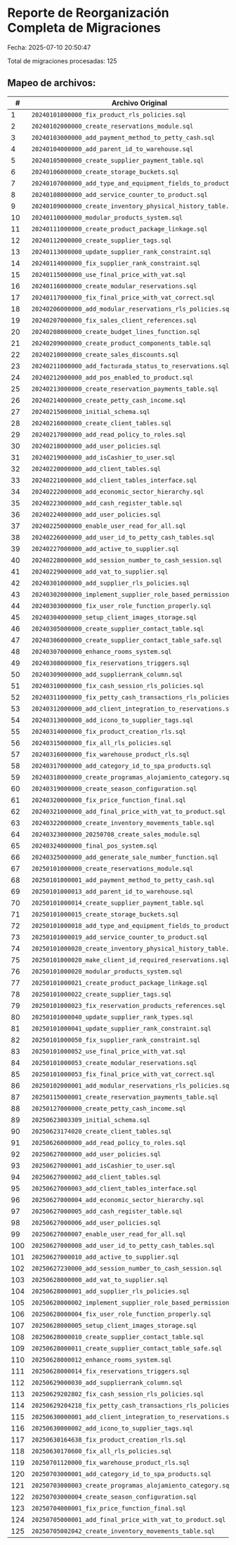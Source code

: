 # Reporte de Reorganización Completa de Migraciones

Fecha: 2025-07-10 20:50:47

Total de migraciones procesadas: 125

## Mapeo de archivos:

| # | Archivo Original | Archivo Nuevo | Origen |
|---|------------------|---------------|--------|
| 1 | `20240101000000_fix_product_rls_policies.sql` | `20240101000000_fix_product_rls_policies.sql` | main |
| 2 | `20240102000000_create_reservations_module.sql` | `20240102000000_create_reservations_module.sql` | main |
| 3 | `20240103000000_add_payment_method_to_petty_cash.sql` | `20240103000000_add_payment_method_to_petty_cash.sql` | main |
| 4 | `20240104000000_add_parent_id_to_warehouse.sql` | `20240104000000_add_parent_id_to_warehouse.sql` | main |
| 5 | `20240105000000_create_supplier_payment_table.sql` | `20240105000000_create_supplier_payment_table.sql` | main |
| 6 | `20240106000000_create_storage_buckets.sql` | `20240106000000_create_storage_buckets.sql` | main |
| 7 | `20240107000000_add_type_and_equipment_fields_to_product.sql` | `20240107000000_add_type_and_equipment_fields_to_product.sql` | main |
| 8 | `20240108000000_add_service_counter_to_product.sql` | `20240108000000_add_service_counter_to_product.sql` | main |
| 9 | `20240109000000_create_inventory_physical_history_table.sql` | `20240109000000_create_inventory_physical_history_table.sql` | main |
| 10 | `20240110000000_modular_products_system.sql` | `20240110000000_modular_products_system.sql` | main |
| 11 | `20240111000000_create_product_package_linkage.sql` | `20240111000000_create_product_package_linkage.sql` | main |
| 12 | `20240112000000_create_supplier_tags.sql` | `20240112000000_create_supplier_tags.sql` | main |
| 13 | `20240113000000_update_supplier_rank_constraint.sql` | `20240113000000_update_supplier_rank_constraint.sql` | main |
| 14 | `20240114000000_fix_supplier_rank_constraint.sql` | `20240114000000_fix_supplier_rank_constraint.sql` | main |
| 15 | `20240115000000_use_final_price_with_vat.sql` | `20240115000000_use_final_price_with_vat.sql` | main |
| 16 | `20240116000000_create_modular_reservations.sql` | `20240116000000_create_modular_reservations.sql` | main |
| 17 | `20240117000000_fix_final_price_with_vat_correct.sql` | `20240117000000_fix_final_price_with_vat_correct.sql` | main |
| 18 | `20240206000000_add_modular_reservations_rls_policies.sql` | `20240118000000_add_modular_reservations_rls_policies.sql` | main |
| 19 | `20240207000000_fix_sales_client_references.sql` | `20240119000000_fix_sales_client_references.sql` | main |
| 20 | `20240208000000_create_budget_lines_function.sql` | `20240120000000_create_budget_lines_function.sql` | main |
| 21 | `20240209000000_create_product_components_table.sql` | `20240121000000_create_product_components_table.sql` | main |
| 22 | `20240210000000_create_sales_discounts.sql` | `20240122000000_create_sales_discounts.sql` | main |
| 23 | `20240211000000_add_facturada_status_to_reservations.sql` | `20240123000000_add_facturada_status_to_reservations.sql` | main |
| 24 | `20240212000000_add_pos_enabled_to_product.sql` | `20240124000000_add_pos_enabled_to_product.sql` | main |
| 25 | `20240213000000_create_reservation_payments_table.sql` | `20240125000000_create_reservation_payments_table.sql` | main |
| 26 | `20240214000000_create_petty_cash_income.sql` | `20240126000000_create_petty_cash_income.sql` | main |
| 27 | `20240215000000_initial_schema.sql` | `20240127000000_initial_schema.sql` | main |
| 28 | `20240216000000_create_client_tables.sql` | `20240128000000_create_client_tables.sql` | main |
| 29 | `20240217000000_add_read_policy_to_roles.sql` | `20240129000000_add_read_policy_to_roles.sql` | main |
| 30 | `20240218000000_add_user_policies.sql` | `20240130000000_add_user_policies.sql` | main |
| 31 | `20240219000000_add_isCashier_to_user.sql` | `20240131000000_add_isCashier_to_user.sql` | main |
| 32 | `20240220000000_add_client_tables.sql` | `20240201000000_add_client_tables.sql` | main |
| 33 | `20240221000000_add_client_tables_interface.sql` | `20240202000000_add_client_tables_interface.sql` | main |
| 34 | `20240222000000_add_economic_sector_hierarchy.sql` | `20240203000000_add_economic_sector_hierarchy.sql` | main |
| 35 | `20240223000000_add_cash_register_table.sql` | `20240204000000_add_cash_register_table.sql` | main |
| 36 | `20240224000000_add_user_policies.sql` | `20240205000000_add_user_policies.sql` | main |
| 37 | `20240225000000_enable_user_read_for_all.sql` | `20240206000000_enable_user_read_for_all.sql` | main |
| 38 | `20240226000000_add_user_id_to_petty_cash_tables.sql` | `20240207000000_add_user_id_to_petty_cash_tables.sql` | main |
| 39 | `20240227000000_add_active_to_supplier.sql` | `20240208000000_add_active_to_supplier.sql` | main |
| 40 | `20240228000000_add_session_number_to_cash_session.sql` | `20240209000000_add_session_number_to_cash_session.sql` | main |
| 41 | `20240229000000_add_vat_to_supplier.sql` | `20240210000000_add_vat_to_supplier.sql` | main |
| 42 | `20240301000000_add_supplier_rls_policies.sql` | `20240211000000_add_supplier_rls_policies.sql` | main |
| 43 | `20240302000000_implement_supplier_role_based_permissions.sql` | `20240212000000_implement_supplier_role_based_permissions.sql` | main |
| 44 | `20240303000000_fix_user_role_function_properly.sql` | `20240213000000_fix_user_role_function_properly.sql` | main |
| 45 | `20240304000000_setup_client_images_storage.sql` | `20240214000000_setup_client_images_storage.sql` | main |
| 46 | `20240305000000_create_supplier_contact_table.sql` | `20240215000000_create_supplier_contact_table.sql` | main |
| 47 | `20240306000000_create_supplier_contact_table_safe.sql` | `20240216000000_create_supplier_contact_table_safe.sql` | main |
| 48 | `20240307000000_enhance_rooms_system.sql` | `20240217000000_enhance_rooms_system.sql` | main |
| 49 | `20240308000000_fix_reservations_triggers.sql` | `20240218000000_fix_reservations_triggers.sql` | main |
| 50 | `20240309000000_add_supplierrank_column.sql` | `20240219000000_add_supplierrank_column.sql` | main |
| 51 | `20240310000000_fix_cash_session_rls_policies.sql` | `20240220000000_fix_cash_session_rls_policies.sql` | main |
| 52 | `20240311000000_fix_petty_cash_transactions_rls_policies.sql` | `20240221000000_fix_petty_cash_transactions_rls_policies.sql` | main |
| 53 | `20240312000000_add_client_integration_to_reservations.sql` | `20240222000000_add_client_integration_to_reservations.sql` | main |
| 54 | `20240313000000_add_icono_to_supplier_tags.sql` | `20240223000000_add_icono_to_supplier_tags.sql` | main |
| 55 | `20240314000000_fix_product_creation_rls.sql` | `20240224000000_fix_product_creation_rls.sql` | main |
| 56 | `20240315000000_fix_all_rls_policies.sql` | `20240225000000_fix_all_rls_policies.sql` | main |
| 57 | `20240316000000_fix_warehouse_product_rls.sql` | `20240226000000_fix_warehouse_product_rls.sql` | main |
| 58 | `20240317000000_add_category_id_to_spa_products.sql` | `20240227000000_add_category_id_to_spa_products.sql` | main |
| 59 | `20240318000000_create_programas_alojamiento_category.sql` | `20240228000000_create_programas_alojamiento_category.sql` | main |
| 60 | `20240319000000_create_season_configuration.sql` | `20240229000000_create_season_configuration.sql` | main |
| 61 | `20240320000000_fix_price_function_final.sql` | `20240301000000_fix_price_function_final.sql` | main |
| 62 | `20240321000000_add_final_price_with_vat_to_product.sql` | `20240302000000_add_final_price_with_vat_to_product.sql` | main |
| 63 | `20240322000000_create_inventory_movements_table.sql` | `20240303000000_create_inventory_movements_table.sql` | main |
| 64 | `20240323000000_20250708_create_sales_module.sql` | `20240304000000_20250708_create_sales_module.sql` | main |
| 65 | `20240324000000_final_pos_system.sql` | `20240305000000_final_pos_system.sql` | main |
| 66 | `20240325000000_add_generate_sale_number_function.sql` | `20240306000000_add_generate_sale_number_function.sql` | main |
| 67 | `20250101000000_create_reservations_module.sql` | `20240307000000_create_reservations_module.sql` | backup |
| 68 | `20250101000001_add_payment_method_to_petty_cash.sql` | `20240308000000_add_payment_method_to_petty_cash.sql` | backup |
| 69 | `20250101000013_add_parent_id_to_warehouse.sql` | `20240309000000_add_parent_id_to_warehouse.sql` | backup |
| 70 | `20250101000014_create_supplier_payment_table.sql` | `20240310000000_create_supplier_payment_table.sql` | backup |
| 71 | `20250101000015_create_storage_buckets.sql` | `20240311000000_create_storage_buckets.sql` | backup |
| 72 | `20250101000018_add_type_and_equipment_fields_to_product.sql` | `20240312000000_add_type_and_equipment_fields_to_product.sql` | backup |
| 73 | `20250101000019_add_service_counter_to_product.sql` | `20240313000000_add_service_counter_to_product.sql` | backup |
| 74 | `20250101000020_create_inventory_physical_history_table.sql` | `20240314000000_create_inventory_physical_history_table.sql` | backup |
| 75 | `20250101000020_make_client_id_required_reservations.sql` | `20240315000000_make_client_id_required_reservations.sql` | backup |
| 76 | `20250101000020_modular_products_system.sql` | `20240316000000_modular_products_system.sql` | backup |
| 77 | `20250101000021_create_product_package_linkage.sql` | `20240317000000_create_product_package_linkage.sql` | backup |
| 78 | `20250101000022_create_supplier_tags.sql` | `20240318000000_create_supplier_tags.sql` | backup |
| 79 | `20250101000023_fix_reservation_products_references.sql` | `20240319000000_fix_reservation_products_references.sql` | backup |
| 80 | `20250101000040_update_supplier_rank_types.sql` | `20240320000000_update_supplier_rank_types.sql` | backup |
| 81 | `20250101000041_update_supplier_rank_constraint.sql` | `20240321000000_update_supplier_rank_constraint.sql` | backup |
| 82 | `20250101000050_fix_supplier_rank_constraint.sql` | `20240322000000_fix_supplier_rank_constraint.sql` | backup |
| 83 | `20250101000052_use_final_price_with_vat.sql` | `20240323000000_use_final_price_with_vat.sql` | backup |
| 84 | `20250101000053_create_modular_reservations.sql` | `20240324000000_create_modular_reservations.sql` | backup |
| 85 | `20250101000053_fix_final_price_with_vat_correct.sql` | `20240325000000_fix_final_price_with_vat_correct.sql` | backup |
| 86 | `20250102000001_add_modular_reservations_rls_policies.sql` | `20240326000000_add_modular_reservations_rls_policies.sql` | backup |
| 87 | `20250115000001_create_reservation_payments_table.sql` | `20240327000000_create_reservation_payments_table.sql` | backup |
| 88 | `20250127000000_create_petty_cash_income.sql` | `20240328000000_create_petty_cash_income.sql` | backup |
| 89 | `20250623003309_initial_schema.sql` | `20240329000000_initial_schema.sql` | backup |
| 90 | `20250623174020_create_client_tables.sql` | `20240330000000_create_client_tables.sql` | backup |
| 91 | `20250626000000_add_read_policy_to_roles.sql` | `20240331000000_add_read_policy_to_roles.sql` | backup |
| 92 | `20250627000000_add_user_policies.sql` | `20240401000000_add_user_policies.sql` | backup |
| 93 | `20250627000001_add_isCashier_to_user.sql` | `20240402000000_add_isCashier_to_user.sql` | backup |
| 94 | `20250627000002_add_client_tables.sql` | `20240403000000_add_client_tables.sql` | backup |
| 95 | `20250627000003_add_client_tables_interface.sql` | `20240404000000_add_client_tables_interface.sql` | backup |
| 96 | `20250627000004_add_economic_sector_hierarchy.sql` | `20240405000000_add_economic_sector_hierarchy.sql` | backup |
| 97 | `20250627000005_add_cash_register_table.sql` | `20240406000000_add_cash_register_table.sql` | backup |
| 98 | `20250627000006_add_user_policies.sql` | `20240407000000_add_user_policies.sql` | backup |
| 99 | `20250627000007_enable_user_read_for_all.sql` | `20240408000000_enable_user_read_for_all.sql` | backup |
| 100 | `20250627000008_add_user_id_to_petty_cash_tables.sql` | `20240409000000_add_user_id_to_petty_cash_tables.sql` | backup |
| 101 | `20250627000010_add_active_to_supplier.sql` | `20240410000000_add_active_to_supplier.sql` | backup |
| 102 | `20250627230000_add_session_number_to_cash_session.sql` | `20240411000000_add_session_number_to_cash_session.sql` | backup |
| 103 | `20250628000000_add_vat_to_supplier.sql` | `20240412000000_add_vat_to_supplier.sql` | backup |
| 104 | `20250628000001_add_supplier_rls_policies.sql` | `20240413000000_add_supplier_rls_policies.sql` | backup |
| 105 | `20250628000002_implement_supplier_role_based_permissions.sql` | `20240414000000_implement_supplier_role_based_permissions.sql` | backup |
| 106 | `20250628000004_fix_user_role_function_properly.sql` | `20240415000000_fix_user_role_function_properly.sql` | backup |
| 107 | `20250628000005_setup_client_images_storage.sql` | `20240416000000_setup_client_images_storage.sql` | backup |
| 108 | `20250628000010_create_supplier_contact_table.sql` | `20240417000000_create_supplier_contact_table.sql` | backup |
| 109 | `20250628000011_create_supplier_contact_table_safe.sql` | `20240418000000_create_supplier_contact_table_safe.sql` | backup |
| 110 | `20250628000012_enhance_rooms_system.sql` | `20240419000000_enhance_rooms_system.sql` | backup |
| 111 | `20250628000014_fix_reservations_triggers.sql` | `20240420000000_fix_reservations_triggers.sql` | backup |
| 112 | `20250629000030_add_supplierrank_column.sql` | `20240421000000_add_supplierrank_column.sql` | backup |
| 113 | `20250629202802_fix_cash_session_rls_policies.sql` | `20240422000000_fix_cash_session_rls_policies.sql` | backup |
| 114 | `20250629204218_fix_petty_cash_transactions_rls_policies.sql` | `20240423000000_fix_petty_cash_transactions_rls_policies.sql` | backup |
| 115 | `20250630000001_add_client_integration_to_reservations.sql` | `20240424000000_add_client_integration_to_reservations.sql` | backup |
| 116 | `20250630000002_add_icono_to_supplier_tags.sql` | `20240425000000_add_icono_to_supplier_tags.sql` | backup |
| 117 | `20250630164638_fix_product_creation_rls.sql` | `20240426000000_fix_product_creation_rls.sql` | backup |
| 118 | `20250630170600_fix_all_rls_policies.sql` | `20240427000000_fix_all_rls_policies.sql` | backup |
| 119 | `20250701120000_fix_warehouse_product_rls.sql` | `20240428000000_fix_warehouse_product_rls.sql` | backup |
| 120 | `20250703000001_add_category_id_to_spa_products.sql` | `20240429000000_add_category_id_to_spa_products.sql` | backup |
| 121 | `20250703000003_create_programas_alojamiento_category.sql` | `20240430000000_create_programas_alojamiento_category.sql` | backup |
| 122 | `20250703000004_create_season_configuration.sql` | `20240501000000_create_season_configuration.sql` | backup |
| 123 | `20250704000001_fix_price_function_final.sql` | `20240502000000_fix_price_function_final.sql` | backup |
| 124 | `20250705000001_add_final_price_with_vat_to_product.sql` | `20240503000000_add_final_price_with_vat_to_product.sql` | backup |
| 125 | `20250705002042_create_inventory_movements_table.sql` | `20240504000000_create_inventory_movements_table.sql` | backup |
